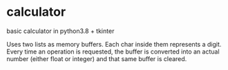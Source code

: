 # calculator
basic calculator in python3.8 + tkinter


Uses two lists as memory buffers. Each char inside them represents a digit.
Every time an operation is requested, the buffer is converted into an actual number (either float or integer)
and that same buffer is cleared.
